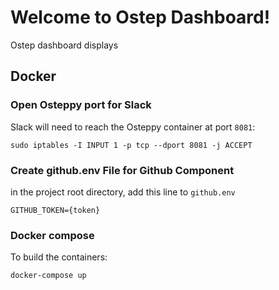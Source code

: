 # Welcome to Ostep Dashboard!

Ostep dashboard displays 


## Docker

### Open Osteppy port for Slack

Slack will need to reach the Osteppy container at port `8081`:

`sudo iptables -I INPUT 1 -p tcp --dport 8081 -j ACCEPT`

### Create github.env File for Github Component

in the project root directory, add this line to `github.env`

```
GITHUB_TOKEN={token}
```

### Docker compose

To build the containers:

`docker-compose up`
